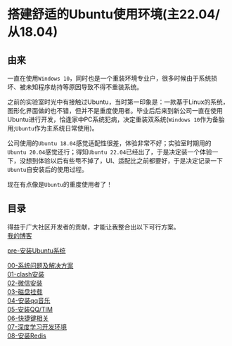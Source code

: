 # 搭建舒适的Ubuntu使用环境(主22.04/从18.04)

## 由来
一直在使用`Windows 10`，同时也是一个重装环境专业户，很多时候由于系统损坏、被未知程序劫持等原因导致不得不重装系统。

之前的实验室时光中有接触过Ubuntu，当时第一印象是：一款基于Linux的系统，图形化界面做的也不错，但并不是重度使用者。毕业后后来到新公司一直在使用Ubuntu进行开发，恰逢家中PC系统犯病，决定重装双系统(`Windows 10`作为备胎用;`Ubuntu`作为主系统日常使用)。

公司使用的`Ubuntu 18.04`感觉适配性很差，体验非常不好；实验室时期用的`Ubuntu 20.04`感觉还行；得知`Ubuntu 22.04`已经出了，于是决定装一个体验一下，没想到体验以后有些甩不掉了，UI、适配比之前都要好，于是决定记录一下`Ubuntu`自安装后的使用过程。

现在有点像是`Ubuntu`的重度使用者了！

## 目录
得益于广大社区开发者的贡献，才能让我整合出以下可行方案。  
[我的博客](https://afeng.plus)

[pre-安装Ubuntu系统](./documents/pre-安装Ubuntu系统.md)

[00-系统问题及解决方案](./documents/00-系统问题及解决方案.md)  
[01-clash安装](./documents/01-clash安装.md)  
[02-微信安装](./documents/02-安装微信.md)  
[03-磁盘挂载](./documents/03-硬盘挂载.md)  
[04-安装qq音乐](documents/04-安装qq音乐.md)  
[05-安装QQ/TIM](documents/05-安装TIM_QQ.md)  
[06-快捷键相关](documents/06-快捷键.md)  
[07-深度学习开发环境](documents/07-深度学习开发环境.md)  
[08-安装Redis](documents/08-安装redis.md)  
